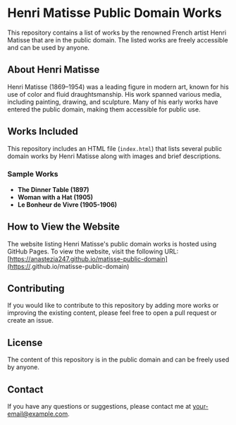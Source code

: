 # Henri Matisse Public Domain Works

This repository contains a list of works by the renowned French artist Henri Matisse that are in the public domain. The listed works are freely accessible and can be used by anyone.

## About Henri Matisse

Henri Matisse (1869–1954) was a leading figure in modern art, known for his use of color and fluid draughtsmanship. His work spanned various media, including painting, drawing, and sculpture. Many of his early works have entered the public domain, making them accessible for public use.

## Works Included

This repository includes an HTML file (`index.html`) that lists several public domain works by Henri Matisse along with images and brief descriptions. 

### Sample Works
- **The Dinner Table (1897)**
- **Woman with a Hat (1905)**
- **Le Bonheur de Vivre (1905-1906)**

## How to View the Website

The website listing Henri Matisse's public domain works is hosted using GitHub Pages. To view the website, visit the following URL:
[https://anastezia247.github.io/matisse-public-domain](https://<your-username>.github.io/matisse-public-domain)

## Contributing

If you would like to contribute to this repository by adding more works or improving the existing content, please feel free to open a pull request or create an issue.

## License

The content of this repository is in the public domain and can be freely used by anyone. 

## Contact

If you have any questions or suggestions, please contact me at [your-email@example.com](mailto:your-email@example.com).
